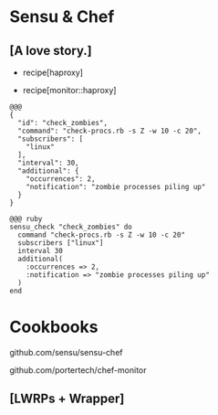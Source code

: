 <!SLIDE transition=scrollUp>
# Sensu & Chef

## [A love story.]

<!SLIDE bullets incremental>
* recipe[haproxy]

* recipe[<span class='green'>monitor::haproxy</span>]

<!SLIDE transition=growY>
    @@@
    {
      "id": "check_zombies",
      "command": "check-procs.rb -s Z -w 10 -c 20",
      "subscribers": [
        "linux"
      ],
      "interval": 30,
      "additional": {
        "occurrences": 2,
        "notification": "zombie processes piling up"
      }
    }

<!SLIDE>
    @@@ ruby
    sensu_check "check_zombies" do
      command "check-procs.rb -s Z -w 10 -c 20"
      subscribers ["linux"]
      interval 30
      additional(
        :occurrences => 2,
        :notification => "zombie processes piling up"
      )
    end

<!SLIDE transition=scrollLeft>
# Cookbooks

github.com/sensu/sensu-chef

github.com/<span class='green'>portertech/chef-monitor</span>

## [LWRPs + Wrapper]

